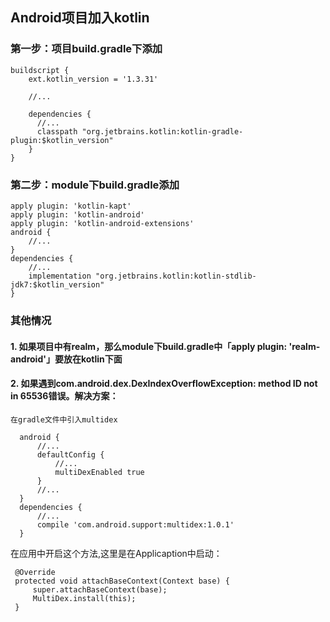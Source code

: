 ## Android项目加入kotlin

### 第一步：项目build.gradle下添加
```
buildscript {
    ext.kotlin_version = '1.3.31'
    
    //...
    
    dependencies {
      //...
      classpath "org.jetbrains.kotlin:kotlin-gradle-plugin:$kotlin_version"
    }
}
```

### 第二步：module下build.gradle添加
```
apply plugin: 'kotlin-kapt'
apply plugin: 'kotlin-android'
apply plugin: 'kotlin-android-extensions'
android {
    //...
}
dependencies {
    //...
    implementation "org.jetbrains.kotlin:kotlin-stdlib-jdk7:$kotlin_version"
}
```

### 其他情况
#### 1. 如果项目中有realm，那么module下build.gradle中「apply plugin: 'realm-android'」要放在kotlin下面
#### 2. 如果遇到com.android.dex.DexIndexOverflowException: method ID not in 65536错误。解决方案：
    在gradle文件中引入multidex
```
  android {
      //...
      defaultConfig {
          //...
          multiDexEnabled true
      }
      //...
  }
  dependencies {
      //...
      compile 'com.android.support:multidex:1.0.1'
  }
```
  在应用中开启这个方法,这里是在Applicaption中启动：
 ```
  @Override
  protected void attachBaseContext(Context base) {
      super.attachBaseContext(base);
      MultiDex.install(this);
  }   
 ```
